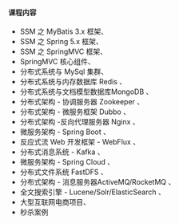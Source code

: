 #### 课程内容

- SSM 之 MyBatis 3.x 框架、
- SSM 之 Spring 5.x 框架、
- SSM 之 SpringMVC 框架、
- SpringMVC 核心组件、
- 分布式系统与 MySql 集群、
- 分布式系统与内存数据库 Redis 、
- 分布式系统与文档模型数据库MongoDB 、
- 分布式架构 - 协调服务器 Zookeeper 、
- 分布式架构 - 微服务框架 Dubbo 、
- 分布式架构 -反向代理服务器 Nginx 、
- 微服务架构 - Spring Boot 、
- 反应式流 Web 开发框架 - WebFlux 、
- 分布式消息系统 - Kafka 、
- 微服务架构 - Spring Cloud 、
- 分布式文件系统 FastDFS 、
- 分布式架构 - 消息服务器ActiveMQ/RocketMQ 、
- 全文搜索引擎 - Lucene/Solr/ElasticSearch 、
- 大型互联网电商项目、
- 秒杀案例